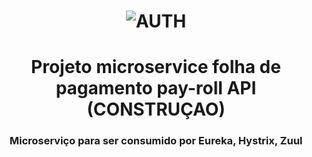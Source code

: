 <h1 align="center">
    <img alt="AUTH" title="#AUTH" src="https://miro.medium.com/max/716/1*jMQ9lkY5SBnbcOlJB4aizg.png" />
</h1>


<h1 align="center"> Projeto microservice folha de pagamento pay-roll API (CONSTRUÇAO) </h1>

<h3 align="center"> Microserviço para ser consumido por Eureka, Hystrix, Zuul </h3>
<br>
